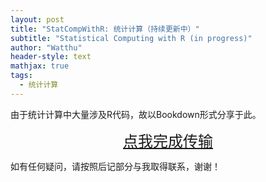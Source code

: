 ```yaml
---
layout: post
title: "StatCompWithR: 统计计算（持续更新中）"
subtitle: "Statistical Computing with R (in progress)"
author: "Watthu"
header-style: text
mathjax: true
tags:
  - 统计计算
---
```


由于统计计算中大量涉及R代码，故以Bookdown形式分享于此。

<center><font color=Red size=5>
<a href="https://bookdown.org/watthu16/_Book_StatCompWithR/" target="_blank">点我完成传输</a>
</font></center>

如有任何疑问，请按照后记部分与我取得联系，谢谢！